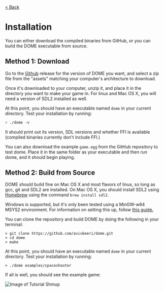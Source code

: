 [< Back](.)

Installation
=================

You can either download the compiled binaries from GitHub, or you can build the DOME executable from source.

## Method 1: Download

Go to the [Github](https://github.com/avivbeeri/dome/releases) release for the version of DOME you want, and select a zip file from the "assets" matching your computer's architecture to download.

Once it's downloaded to your computer, unzip it, and place it in the directory you want to make your game in.
For linux and Mac OS X, you will need a version of SDL2 installed as well.

At this point, you should have an executable named `dome` in your current directory. Test your installation by running:

```bash
> ./dome -v
```
It should print out its version, SDL versions and whether FFI is available (compiled binaries currently don't include FFI.)

You can also download the example `game.egg` from the GitHub repository to test dome. Place it in the same folder as your executable and then run dome, and it should begin playing.

## Method 2: Build from Source

DOME should build fine on Mac OS X and most flavors of linux, so long as gcc, git and SDL2 are installed. On Mac OS X, you should install SDL2 using [Homebrew](https://brew.sh) using the command `brew install sdl2`.

Windows is supported, but it's only been tested using a MinGW-w64 MSYS2 environment. For information on setting this up, follow [this guide.](https://github.com/orlp/dev-on-windows/wiki/Installing-GCC--&-MSYS2)

You can clone the repository and build DOME by doing the following in your terminal:

```
> git clone https://github.com/avivbeeri/dome.git
> cd dome
> make
```

At this point, you should have an executable named `dome` in your current directory. Test your installation by running:

```
> ./dome examples/spaceshooter
```

If all is well, you should see the example game:

![Image of Tutorial Shmup](https://avivbeeri.github.com/dome/assets/shmup.png)
